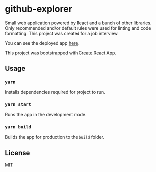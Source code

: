 # github-explorer

Small web application powered by React and a bunch of other libraries. Only recommended and/or default rules were used for linting and code formatting. This project was created for a job interview.

You can see the deployed app [here](https://vetrovec.github.io/github-explorer/).

This project was bootstrapped with [Create React App](https://github.com/facebook/create-react-app).

## Usage

### `yarn`

Installs dependencies required for project to run.<br />

### `yarn start`

Runs the app in the development mode.<br />

### `yarn build`

Builds the app for production to the `build` folder.<br />

## License

[MIT](LICENSE)
